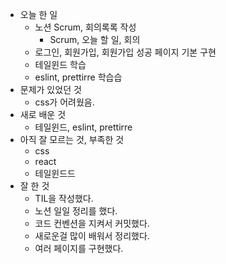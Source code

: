 - 오늘 한 일
  - 노션 Scrum, 회의록록 작성
    - Scrum, 오늘 할 일, 회의
  - 로그인, 회원가입, 회원가입 성공 페이지 기본 구현
  - 테일윈드 학습
  - eslint, prettirre 학습습
- 문제가 있었던 것
  - css가 어려웠음.
- 새로 배운 것
  - 테일윈드, eslint, prettirre
- 아직 잘 모르는 것, 부족한 것
  - css
  - react
  - 테일윈드드
- 잘 한 것
  - TIL을 작성했다.
  - 노션 일일 정리를 했다.
  - 코드 컨벤션을 지켜서 커밋했다.
  - 새로운걸 많이 배워서 정리했다.
  - 여러 페이지를 구현했다.
